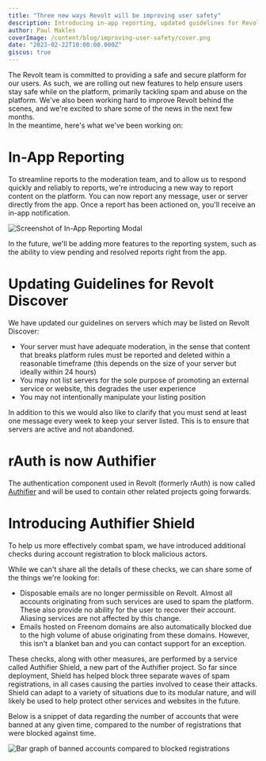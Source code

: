 ```yaml
---
title: "Three new ways Revolt will be improving user safety"
description: Introducing in-app reporting, updated guidelines for Revolt Discover and built-in anti-spam measures.
author: Paul Makles
coverImage: /content/blog/improving-user-safety/cover.png
date: "2023-02-22T10:00:00.000Z"
giscus: true
---
```


The Revolt team is committed to providing a safe and secure platform for our users. As such, we are rolling out new features to help ensure users stay safe while on the platform, primarily tackling spam and abuse on the platform. We've also been working hard to improve Revolt behind the scenes, and we're excited to share some of the news in the next few months.  
In the meantime, here's what we've been working on:

# In-App Reporting

To streamline reports to the moderation team, and to allow us to respond quickly and reliably to reports, we're introducing a new way to report content on the platform. You can now report any message, user or server directly from the app. Once a report has been actioned on, you'll receive an in-app notification.

<img style="margin: auto; display: block;" src="https://autumn.revolt.chat/attachments/ZuDVIjGiCl61Pk9XGk5qfc8-idN9EnFAk55DUQp713/the.png" alt="Screenshot of In-App Reporting Modal" />

In the future, we'll be adding more features to the reporting system, such as the ability to view pending and resolved reports right from the app.

# Updating Guidelines for Revolt Discover

We have updated our guidelines on servers which may be listed on Revolt Discover:

-   Your server must have adequate moderation, in the sense that content that breaks platform rules must be reported and deleted within a reasonable timeframe (this depends on the size of your server but ideally within 24 hours)
-   You may not list servers for the sole purpose of promoting an external service or website, this degrades the user experience
-   You may not intentionally manipulate your listing position

In addition to this we would also like to clarify that you must send at least one message every week to keep your server listed. This is to ensure that servers are active and not abandoned.

# rAuth is now Authifier

The authentication component used in Revolt (formerly rAuth) is now called [Authifier](https://github.com/Authifier) and will be used to contain other related projects going forwards.

# Introducing Authifier Shield

To help us more effectively combat spam, we have introduced additional checks during account registration to block malicious actors.

While we can't share all the details of these checks, we can share some of the things we're looking for:

-   Disposable emails are no longer permissible on Revolt. Almost all accounts originating from such services are used to spam the platform. These also provide no ability for the user to recover their account. Aliasing services are not affected by this change.
-   Emails hosted on Freenom domains are also automatically blocked due to the high volume of abuse originating from these domains. However, this isn't a blanket ban and you can contact support for an exception.

These checks, along with other measures, are performed by a service called Authifier Shield, a new part of the Authifier project. So far since deployment, Shield has helped block three separate waves of spam registrations, in all cases causing the parties involved to cease their attacks. Shield can adapt to a variety of situations due to its modular nature, and will likely be used to help protect other services and websites in the future.

Below is a snippet of data regarding the number of accounts that were banned at any given time, compared to the number of registrations that were blocked against time.

<img style="margin: auto; display: block;" src="https://autumn.revolt.chat/attachments/RRB2ob0R2FJFsvQTY1NvEaQyTCvHgTHLzJ2J9xg4XL/chart.png" alt="Bar graph of banned accounts compared to blocked registrations" />
